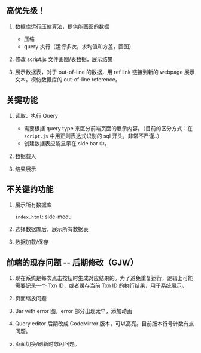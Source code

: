 <h2> 高优先级！</h2>

1. 数据库运行压缩算法，提供能画图的数据
    - 压缩
    - query 执行（运行多次，求均值和方差，画图）

2. 修改 script.js 文件画图/表数据，展示结果

3. 展示数据表，对于 out-of-line 的数据，用 ref link 链接到新的 webpage 展示文本。模仿数据库的 out-of-line reference。

<h2> 关键功能 </h2>

1. 读取、执行 Query
    - 需要根据 query type 来区分前端页面的展示内容。（目前的区分方式：在 `script.js` 中用正则表达式识别的 sql 开头，非常不严谨..）
    - 创建数据表应能显示在 side bar 中。

2. 数据载入

3. 结果展示


<h2> 不关键的功能 </h2>

1. 展示所有数据库

    `index.html`: side-medu

2. 选择数据库后，展示所有数据表

3. 数据加载/保存

<h2> 前端的现存问题 -- 后期修改（GJW） </h2>

1. 现在系统是每次点击按钮时生成对应结果的。为了避免重复运行，逻辑上可能需要记录一个 Txn ID，或者缓存当前 Txn ID 的执行结果，用于系统展示。

2. 页面缩放问题

3. Bar with error 图，error 部分出现太早，添加动画

4. Query editor 后期改成 CodeMirror 版本，可以高亮。目前版本行号计数有点问题。

5. 页面切换/刷新时忽闪问题。